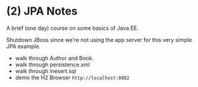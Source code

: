 # (2) JPA Notes

A brief (one day) course on some basics of Java EE.

Shutdown JBoss since we're not using the app server for this very simple JPA example.

- walk through Author and Book.
- walk through persistence.xml
- walk through inesert.sql
- demo the H2 Browser `http://localhost:8082`
